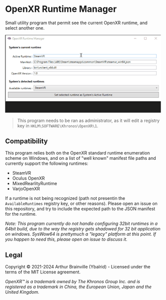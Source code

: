 # OpenXR Runtime Manager

Small utility program that permit see the current OpenXR runtime, and select another one.

![Small GIF showing the UI of this program](./ui.gif)

> This program needs to be ran as administrator, as it will edit a registry key in `HKLM\SOFTWARE\Khronos\OpenXR\1`.

## Compatibility

This program relies both on the OpenXR standard runtime enumeration scheme on Windows, and on a list of "well known" manifest file paths and currently support the following runtimes:

 - SteamVR
 - Oculus OpenXR
 - MixedRearlityRuntime
 - VarjoOpenXR

If a runtime is not being recognized (path not presentin the `AvailableRuntimes` registry key, or other reasons). Please open an issue on this repository, and try to include the expected path to the JSON manifest for the runtime.

*Note: This program currently do not handle configuring 32bit runtimes in a 64bit build, due to the way the registry gets shadowed for 32 bit application on windows. SysWow64 is prettymuch a "legacy" platform at this point. If you happen to need this, please open an issue to discuss it.*

## Legal

Copyright :copyright: 2021-2024 Arthur Brainville (Ybalrid) - Licensed under the terms of the MIT License agreement.

*OpenXR™ is a trademark owned by The Khronos Group Inc. and is registered as a trademark in China, the European Union, Japan and the United Kingdom.*
